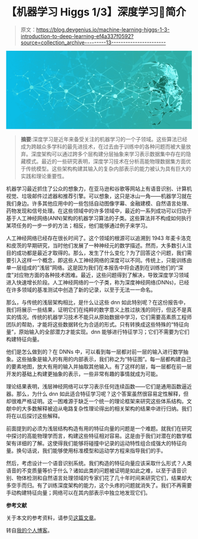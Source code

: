 # 【机器学习 Higgs 1/3】深度学习🧿简介

> 原文：<https://blog.devgenius.io/machine-learning-higgs-1-3-introduction-to-deep-learning-ef4a337f0592?source=collection_archive---------13----------------------->

![](img/b616928c32a4447fd1801597420b77b2.png)

> **摘要**:深度学习是近年来备受关注的机器学习的一个子领域。这些算法已经成为跨越众多学科的最先进技术，在过去由于训练中的各种问题而被大量放弃。深度架构可以通过跨多个层构建分层抽象来学习表示数据集中存在的隐藏模式。最近的一些研究表明，深度学习技术在分析高能物理数据集方面优于传统模型。这些架构构建其输入的复杂内部表示的能力被认为具有巨大的实践和理论重要性。

机器学习最近抓住了公众的想象力，在亚马逊和谷歌等网站上有语音识别、计算机视觉、垃圾邮件过滤器和推荐引擎。可以想象，这只是冰山一角——机器学习就在我们身边。许多其他应用中的一些包括自动图像字幕、金融建模、自然语言处理、药物发现和信号处理。在这些领域中的许多领域中，最近的一系列成功可以归功于基于人工神经网络(ANN)架构的机器学习算法的子类。这些算法并不构成如何执行某项任务的一步一步的方法；相反，他们能够通过例子来学习。

人工神经网络已经存在很长时间了。这个领域的根源可以追溯到 1943 年麦卡洛克和皮茨的早期研究，当时他们发展了一种神经元的数学描述。然而，大多数引人注目的成功都是最近才取得的。那么，发生了什么变化？为了回答这个问题，我们需要引入这样一个概念，即这些人工神经网络的深度可以不同。传统上，只能训练由单一层组成的“浅层”网络。这是因为我们在本报告中将会遇到在训练他们的“深度”对应物方面的各种技术困难。最近，这些问题得到了解决，导致深度学习领域进入快速增长阶段。人工神经网络的一个子类，称为深度神经网络(DNNs)，已经在许多领域的基准测试中创造了新的记录，以至于无法一一命名。

那么，与传统的浅层架构相比，是什么让这些 dnn 如此特别呢？在这份报告中，我们将展示一些结果，证明它们在纯粹的数字意义上胜过肤浅的同行，但这不是真实的情况。传统的机器学习技术不能只从原始数据中学习，它们需要高素质工程师团队的帮助，才能将这些数据转化为合适的形式。只有转换成这些特殊的“特征向量”，原始输入的全部潜力才能实现。dnn 能够进行特征学习；它们不需要为它们构建特征向量。

他们是怎么做到的？在 DNNs 中，可以看到每一层都对前一层的输入进行数学抽象。这些抽象是输入的有用的内部表示，我们称之为“特征图”。每一层都构建自己的要素地图，放大有用的输入并抽取其他输入。有了这样的层，每一层都在前一层开发的基础上构建更抽象的表示，一些非常有趣的事情就成为可能。

理论结果表明，浅层神经网络可以学习表示任何连续函数——它们是通用函数逼近器。那么，为什么 dnn 如此适合特征学习呢？这个答案虽然很容易定性解释，但却很难严格证明。这一困难源于缺乏一个统一的理论框架来研究这些体系结构。文献中的大多数解释被迫从电路复杂性理论得出的相关架构的结果中进行归纳。我们将在以后探讨这些解释。

前面提到的必须为浅层结构构造有用的特征向量的问题是一个难题。就我们在研究中探讨的高能物理学而言，构建这些特征相对容易。这是由于我们对潜在的数学框架有详细的了解。这使得我们能够将碰撞中记录的运动特性组合成强大的特征向量。换句话说，我们能够使用标准模型和运动学方程来指导我们的手。

然后，考虑设计一个语音识别系统。我们构造的特征向量应该采取什么形式？人类语音的不变质量等价于什么？诸如此类的问题被证明是如此之难，以至于语音识别、物体检测和自然语言处理领域的专家们花了几十年时间来研究它们，结果却大多空手而归。有了训练深度架构的能力，这个头疼的问题就消失了。我们不再需要手动构建特征向量；网络可以在其内部表示中独立地发现它们。

**参考文献**

关于本文的参考资料，请参见[这篇文章](https://sebastian-mineev.com/article/2022/1/2/7.html)。

转自[我的个人博客](https://sebastian-mineev.com/)。